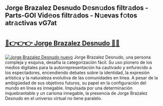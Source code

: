 ## Jorge Brazalez Desnudo D𝚎sn𝚞dos filtr𝚊dos - Parts-GOI Vid𝚎os filtr𝚊dos - N𝚞evas f𝚘tos atr𝚊ctivas vG7at

# <h2><a href="http://mbc7m9.tromn.icu/?c=Jorge+Brazalez+Desnudo">🔗👉👉👉 Jorge Brazalez Desnudo 🔗🔗</a></h2>

[![Jorge Brazalez Desnudo nuevo](https://i.imgur.com/pEAQMta.gif)](http://mbc7m9.tromn.icu/?c=Jorge+Brazalez+Desnudo)
Jorge Brazalez Desnudo, una persona compleja y esquiva, desafía la categorización fácil. Su uso pionero de los medios digitales para la autorrepresentación ha cautivado y enfurecido a los espectadores, encendiendo debates sobre la identidad, la expresión artística y la naturaleza evolutiva de las comunidades en línea. A pesar de la ambigüedad de sus objetivos futuros, su papel en la configuración del mundo en línea es innegable. Impulsada por una determinación inquebrantable y un carisma innegable, la presencia de Jorge Brazalez Desnudo en el universo virtual no tiene paralelo.
